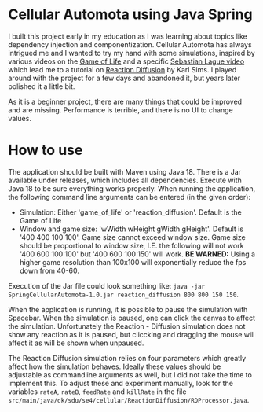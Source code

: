 # Cellular Automota using Java Spring
I built this project early in my education as I was learning about topics like dependency injection and componentization. Cellular Automota has always intrigued me and I wanted to try my hand with some simulations, inspired by various videos on the [Game of Life]([https://en.wikipedia.org/wiki/Conway%27s_Game_of_Life](https://www.youtube.com/watch?v=R9Plq-D1gEk)) and a specific [Sebastian Lague video](https://www.youtube.com/watch?v=kzwT3wQWAHE) which lead me to a tutorial on [Reaction Diffusion](https://www.karlsims.com/rd.html) by Karl Sims. I played around with the project for a few days and abandoned it, but years later polished it a little bit.

As it is a beginner project, there are many things that could be improved and are missing. Performance is terrible, and there is no UI to change values.

# How to use
The application should be built with Maven using Java 18. There is a Jar available under releases, which includes all dependencies. Execute with Java 18 to be sure everything works properly. When running the application, the following command line arguments can be entered (in the given order):
- Simulation: Either 'game_of_life' or 'reaction_diffusion'. Default is the Game of Life
- Window and game size: 'wWidth wHeight gWidth gHeight'. Default is '400 400 100 100'. Game size cannot exceed window size. Game size should be proportional to window size, I.E. the following will not work '400 600 100 100' but '400 600 100 150' will work. **BE WARNED:** Using a higher game resolution than 100x100 will exponentially reduce the fps down from 40-60. 

Execution of the Jar file could look something like: `java -jar SpringCellularAutomota-1.0.jar reaction_diffusion 800 800 150 150`. 

When the application is running, it is possible to pause the simulation with Spacebar. When the simulation is paused, one can click the canvas to affect the simulation. Unfortunately the Reaction - Diffusion simulation does not show any reaction as it is paused, but cliccking and dragging the mouse will affect it as will be shown when unpaused.

The Reaction Diffusion simulation relies on four parameters which greatly affect how the simulation behaves. Ideally these values should be adjustable as commandline arguments as well, but I did not take the time to implement this. To adjust these and experiment manually, look for the variables `rateA`, `rateB`, `feedRate` and `killRate` in the file `src/main/java/dk/sdu/se4/cellular/ReactionDiffusion/RDProcessor.java`.
